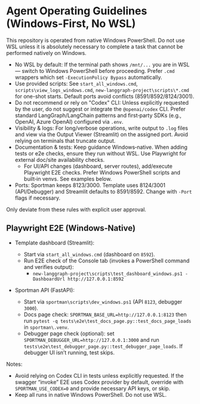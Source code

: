 # Agent Operating Guidelines (Windows-First, No WSL)

This repository is operated from native Windows PowerShell. Do not use WSL unless it is absolutely necessary to complete a task that cannot be performed natively on Windows.

- No WSL by default: If the terminal path shows `/mnt/...` you are in WSL — switch to Windows PowerShell before proceeding. Prefer `.cmd` wrappers which set `-ExecutionPolicy Bypass` automatically.
- Use provided scripts: See `start_all_windows.cmd`, `scripts\view_logs_windows.cmd`, `new-langgraph-project\scripts\*.cmd` for one-shot starts. Default ports avoid conflicts (8591/8592/8124/3001).
- Do not recommend or rely on "Codex" CLI: Unless explicitly requested by the user, do not suggest or integrate the `@openai/codex` CLI. Prefer standard LangGraph/LangChain patterns and first‑party SDKs (e.g., OpenAI, Azure OpenAI) configured via `.env`.
- Visibility & logs: For long/verbose operations, write output to `.log` files and view via the Output Viewer (Streamlit) on the assigned port. Avoid relying on terminals that truncate output.
- Documentation & tests: Keep guidance Windows‑native. When adding tests or e2e checks, ensure they run without WSL. Use Playwright for external doc/site availability checks.
  - For UI/API changes (dashboard, server routes), add/execute Playwright E2E checks. Prefer Windows PowerShell scripts and built‑in venvs. See examples below.
- Ports: Sportman keeps 8123/3000. Template uses 8124/3001 (API/Debugger) and Streamlit defaults to 8591/8592. Change with `-Port` flags if necessary.

Only deviate from these rules with explicit user approval.

## Playwright E2E (Windows‑Native)

- Template dashboard (Streamlit):
  - Start via `start_all_windows.cmd` (dashboard on `8592`).
  - Run E2E check of the Console tab (invokes a PowerShell command and verifies output):
    - `new-langgraph-project\scripts\test_dashboard_windows.ps1 -DashboardUrl http://127.0.0.1:8592`

- Sportman API (FastAPI):
  - Start via `sportman\scripts\dev_windows.ps1` (API `8123`, debugger `3000`).
  - Docs page check: `SPORTMAN_BASE_URL=http://127.0.0.1:8123` then run `pytest -q tests\e2e\test_docs_page.py::test_docs_page_loads` in `sportman\.venv`.
  - Debugger page check (optional): set `SPORTMAN_DEBUGGER_URL=http://127.0.0.1:3000` and run `tests\e2e\test_debugger_page.py::test_debugger_page_loads`. If debugger UI isn’t running, test skips.

Notes:
- Avoid relying on Codex CLI in tests unless explicitly requested. If the swagger “invoke” E2E uses Codex provider by default, override with `SPORTMAN_USE_CODEX=0` and provide necessary API keys, or skip.
- Keep all runs in native Windows PowerShell. Do not use WSL.
